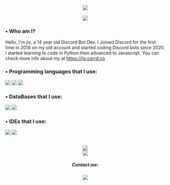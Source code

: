 <p align="center">
  <img src="https://media.discordapp.net/attachments/1006491186875338823/1017090536861093968/04a12f46f555b3c260d00d37e69c3e7a.png">
  <br>
  <br>
  <img src="[https://lanyard.cnrad.dev/api/849413565487382578](https://lanyard.cnrad.dev/api/1030016761321496587)">
</p>

### • Who am I?
Hello, I'm jix, a 14 year old Discord Bot Dev. I Joined Discord for the first time in 2018 on my old account and started coding Discord bots since 2020. I started learning to code in Python then advanced to Javascript. You can check more info about my at https://jix.carrd.co

### • Programming languages that I use:<br>
<img src="https://img.shields.io/badge/100%20Percent-100000?logo=javascript&style=flat&label=JavaScript&color=32cd32"> <img src="https://img.shields.io/badge/75 Percent-100000?logo=python&style=flat&label=Python&color=green"> <img src="https://img.shields.io/badge/50%20Percent-100000?logo=html5&style=flat&label=HTML 5&color=yellow"> 

### • DataBases that I use:<br>
<img src="https://img.shields.io/badge/100 Percent-100000?logo=mongodb&style=flat&label=MongoDB&color=32cd32"> <img src="https://img.shields.io/badge/100 Percent-100000?logo=sqlite&style=flat&logoColor=blue&label=Quick.DB&color=32cd32">

### • IDEs that I use:<br>
<img src="https://img.shields.io/badge/100 Percent-100000?logo=visual%20studio%20code&style=flat&logoColor=blue&label=Visual Studio Code&color=32cd32"> <img src="https://img.shields.io/badge/50 Percent-100000?logo=replit&style=flat&label=Repl.it&color=yellow">

<br>
<div align="center">
    <img src="https://github-readme-stats.vercel.app/api?username=jixze&theme=blue-green">
<br>
    <img src="https://github-readme-stats.vercel.app/api/top-langs/?username=jixze&theme=blue-green">
<br>
<p>
    <b>

##### Contact me:<br>
<a href="https://discord.com/users/1030016761321496587">
    <img src="https://img.shields.io/badge/Discord-100000?logo=discord&style=social">
</a>
